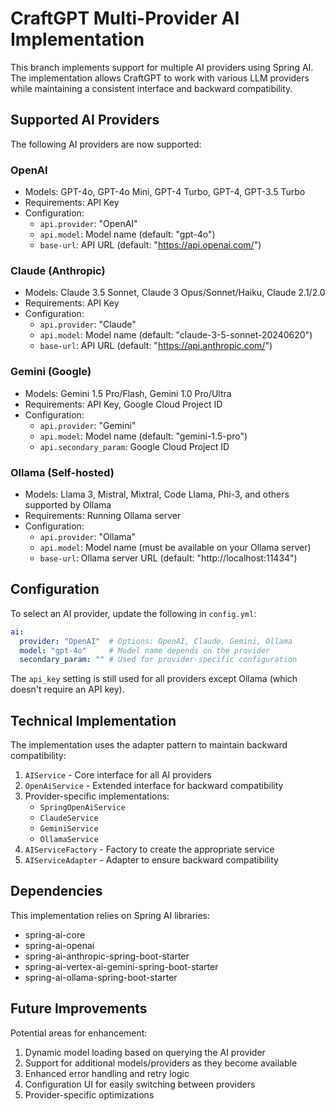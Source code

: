 # CraftGPT Multi-Provider AI Implementation

This branch implements support for multiple AI providers using Spring AI. The implementation allows CraftGPT to work with various LLM providers while maintaining a consistent interface and backward compatibility.

## Supported AI Providers

The following AI providers are now supported:

### OpenAI
- Models: GPT-4o, GPT-4o Mini, GPT-4 Turbo, GPT-4, GPT-3.5 Turbo
- Requirements: API Key
- Configuration: 
  - `api.provider`: "OpenAI"
  - `api.model`: Model name (default: "gpt-4o")
  - `base-url`: API URL (default: "https://api.openai.com/")

### Claude (Anthropic)
- Models: Claude 3.5 Sonnet, Claude 3 Opus/Sonnet/Haiku, Claude 2.1/2.0
- Requirements: API Key
- Configuration:
  - `api.provider`: "Claude"
  - `api.model`: Model name (default: "claude-3-5-sonnet-20240620")
  - `base-url`: API URL (default: "https://api.anthropic.com/")

### Gemini (Google)
- Models: Gemini 1.5 Pro/Flash, Gemini 1.0 Pro/Ultra
- Requirements: API Key, Google Cloud Project ID
- Configuration:
  - `api.provider`: "Gemini"
  - `api.model`: Model name (default: "gemini-1.5-pro")
  - `api.secondary_param`: Google Cloud Project ID

### Ollama (Self-hosted)
- Models: Llama 3, Mistral, Mixtral, Code Llama, Phi-3, and others supported by Ollama
- Requirements: Running Ollama server
- Configuration:
  - `api.provider`: "Ollama"
  - `api.model`: Model name (must be available on your Ollama server)
  - `base-url`: Ollama server URL (default: "http://localhost:11434")

## Configuration

To select an AI provider, update the following in `config.yml`:

```yaml
ai:
  provider: "OpenAI"  # Options: OpenAI, Claude, Gemini, Ollama
  model: "gpt-4o"     # Model name depends on the provider
  secondary_param: "" # Used for provider-specific configuration
```

The `api_key` setting is still used for all providers except Ollama (which doesn't require an API key).

## Technical Implementation

The implementation uses the adapter pattern to maintain backward compatibility:

1. `AIService` - Core interface for all AI providers
2. `OpenAiService` - Extended interface for backward compatibility
3. Provider-specific implementations:
   - `SpringOpenAiService`
   - `ClaudeService`
   - `GeminiService`
   - `OllamaService`
4. `AIServiceFactory` - Factory to create the appropriate service
5. `AIServiceAdapter` - Adapter to ensure backward compatibility

## Dependencies

This implementation relies on Spring AI libraries:

- spring-ai-core
- spring-ai-openai
- spring-ai-anthropic-spring-boot-starter
- spring-ai-vertex-ai-gemini-spring-boot-starter
- spring-ai-ollama-spring-boot-starter

## Future Improvements

Potential areas for enhancement:

1. Dynamic model loading based on querying the AI provider
2. Support for additional models/providers as they become available
3. Enhanced error handling and retry logic
4. Configuration UI for easily switching between providers
5. Provider-specific optimizations
